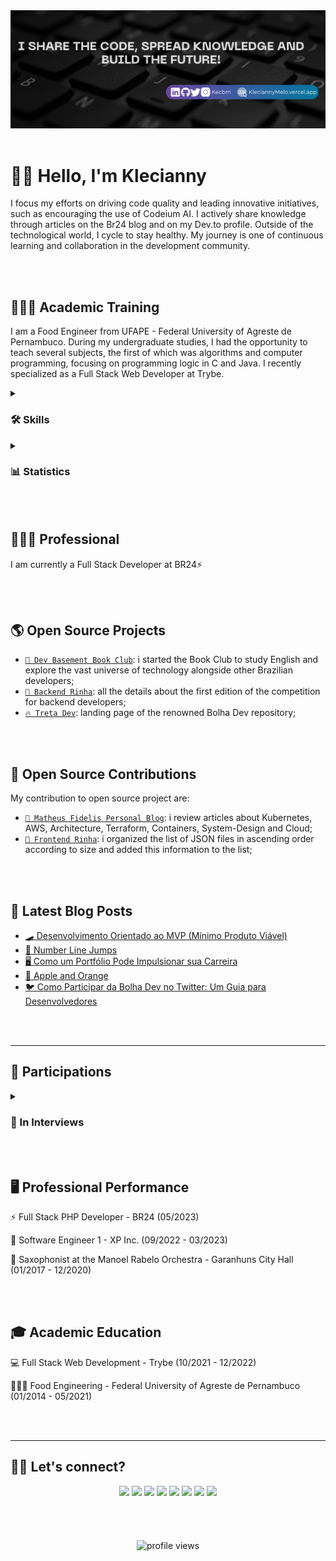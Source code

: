 <img title="My social networks" alt="My social networks" src="./assets/Couver-2024.png" />

<br>
<br>

# 👋🏽 Hello, I'm Klecianny

I focus my efforts on driving code quality and leading innovative initiatives, such as encouraging the use of Codeium AI. I actively share knowledge through articles on the Br24 blog and on my Dev.to profile. Outside of the technological world, I cycle to stay healthy. My journey is one of continuous learning and collaboration in the development community.

<br>
<br>

## 👩🏽‍🎓 Academic Training

I am a Food Engineer from UFAPE - Federal University of Agreste de Pernambuco. During my undergraduate studies, I had the opportunity to teach several subjects, the first of which was algorithms and computer programming, focusing on programming logic in C and Java. I recently specialized as a Full Stack Web Developer at Trybe.

<details>
  <summary><h3>🛠 Skills</h3></summary>
<p>
<div>
<h4>Languages</h4>
<img title="C" alt="C" height="40" width="40" src="https://raw.githubusercontent.com/jmnote/z-icons/master/svg/c.svg" />
<img title="Java" alt="Java" height="40" width="40" src="https://cdn.jsdelivr.net/gh/devicons/devicon/icons/java/java-original.svg" />
<img title="JavaScript" alt="JavaScript" height="40" width="40" src="https://raw.githubusercontent.com/devicons/devicon/master/icons/javascript/javascript-plain.svg" />
<img title="TypeScript" alt="TypeScript" height="40" width="40" src="https://raw.githubusercontent.com/devicons/devicon/master/icons/typescript/typescript-original.svg" />
<img title="Python" alt="Python" height="40" width="40" src="https://cdn.jsdelivr.net/gh/devicons/devicon/icons/python/python-original.svg" />
<img title="C Sharp" alt="C Sharp" width="40" height="40" src="https://raw.githubusercontent.com/devicons/devicon/master/icons/csharp/csharp-original.svg" />
<img title="PHP" alt="PHP" height="40" width="40" src="https://cdn.jsdelivr.net/gh/devicons/devicon/icons/php/php-original.svg" />
  
<br>

<h4>Frontend Tools</h4>
<img title="HTML" alt="HTML" height="40" width="40" src="https://raw.githubusercontent.com/devicons/devicon/master/icons/html5/html5-original.svg" />
<img title="React" alt="React" height="40" width="40" src="https://raw.githubusercontent.com/devicons/devicon/master/icons/react/react-original.svg" />
<img title="Redux" alt="Redux" height="40" width="40" src="https://raw.githubusercontent.com/devicons/devicon/master/icons/redux/redux-original.svg" />
<img title="CSS" alt="CSS" height="40" width="40" src="https://raw.githubusercontent.com/devicons/devicon/master/icons/css3/css3-original.svg" />
<img title="React Testing Library" alt="React Testing Library" width="40" height="40" src="https://testing-library.com/img/logo-large.png" />
<img title="Bootstrap" alt="Bootstrap" width="40" height="40" src="https://cdn.jsdelivr.net/gh/devicons/devicon/icons/bootstrap/bootstrap-original.svg" />
<img title="Styled Components" alt="Styled Components" height="40" width="40" src="https://avatars.githubusercontent.com/u/20658825?s=200&v=4" />
<img title="Tailwindcss" alt="Tailwindcss" height="40" width="40" src="https://cdn.jsdelivr.net/gh/devicons/devicon@latest/icons/tailwindcss/tailwindcss-original.svg" />
<img title="Figma" alt="Figma" height="40" width="40" src="https://cdn.jsdelivr.net/gh/devicons/devicon/icons/figma/figma-original.svg" />

<br>
  
<h4>Backend Tools</h4>
<img title="Node.JS" alt="Node.JS" height="40" width="40" src="https://cdn.jsdelivr.net/gh/devicons/devicon/icons/nodejs/nodejs-original.svg" />
<img title="Nest.JS" alt="Nest.JS" height="40" width="40" src="https://cdn.jsdelivr.net/gh/devicons/devicon@latest/icons/nestjs/nestjs-original.svg" />
<img title="Laravel" alt="Laravel" height="40" width="40" src="https://cdn.jsdelivr.net/gh/devicons/devicon@latest/icons/laravel/laravel-original.svg" />
<img title="MySQL" alt="MySQL" height="40" width="40" src="https://cdn.jsdelivr.net/gh/devicons/devicon/icons/mysql/mysql-original.svg" />
<img title="MongoDB" alt="MongoDB" height="40" width="40" src="https://cdn.jsdelivr.net/gh/devicons/devicon/icons/mongodb/mongodb-original.svg" />
<img title="PostgreSQL" alt="PostgreSQL" height="40" width="40" src="https://cdn.jsdelivr.net/gh/devicons/devicon/icons/postgresql/postgresql-original.svg" />
<img title="Sequelize" alt="Sequelize" height="40" width="40" src="https://cdn.jsdelivr.net/gh/devicons/devicon/icons/sequelize/sequelize-original.svg" />
<img title="Prisma" alt="Prisma" height="40" width="40" src="https://cdn.jsdelivr.net/gh/devicons/devicon@latest/icons/prisma/prisma-original.svg" />
<img title="Supabase" alt="Supabase" height="40" width="40" src="https://cdn.jsdelivr.net/gh/devicons/devicon@latest/icons/supabase/supabase-original.svg" />       
<img title="Express" alt="Express" height="40" width="40" src="https://cdn.jsdelivr.net/gh/devicons/devicon/icons/express/express-original.svg" />
<img title="Jest" alt="Jest" height="40" width="40" src="https://raw.githubusercontent.com/devicons/devicon/master/icons/jest/jest-plain.svg" />
<img title="Mocha" alt="Mocha" height="40" width="40" src="https://cdn.jsdelivr.net/gh/devicons/devicon/icons/mocha/mocha-plain.svg" />
<img title="Pytest" alt="Pytest" height="40" width="40" src="https://cdn.jsdelivr.net/gh/devicons/devicon/icons/pytest/pytest-original.svg" />
<img title="Swagger" alt="Swagger" height="40" width="40" src="https://cdn.jsdelivr.net/gh/devicons/devicon@latest/icons/swagger/swagger-original.svg" />

<br>

<h4>Utility Tools</h4>
<img title="Linux" alt="Linux" width="40" height="40" src="https://raw.githubusercontent.com/devicons/devicon/master/icons/linux/linux-original.svg" />
<img title="Debian" alt="Debian" width="40" height="40" src="https://cdn.jsdelivr.net/gh/devicons/devicon/icons/debian/debian-original.svg" />
<img title="Terminal" alt="Terminal" height="40" width="40" src="https://cdn.svgporn.com/logos/terminal.svg" />
<img title="Git" alt="Git" height="40" width="40" src="https://cdn.jsdelivr.net/gh/devicons/devicon/icons/git/git-original.svg" />
<img title="GitHub" alt="GitHub" height="40" width="40" src="https://cdn.jsdelivr.net/gh/devicons/devicon/icons/github/github-original.svg" />
<img title="NPM" alt="NPM" height="40" width="40" src="https://cdn.jsdelivr.net/gh/devicons/devicon/icons/npm/npm-original-wordmark.svg" />
<img title="Eslint" alt="Eslint" height="40" width="40" src="https://cdn.jsdelivr.net/gh/devicons/devicon/icons/eslint/eslint-original.svg" />
<img title="Docker" alt="Docker" height="40" width="40" src="https://raw.githubusercontent.com/devicons/devicon/master/icons/docker/docker-original.svg" />
<img title="Vscode" alt="Vscode" height="40" width="40" src="https://cdn.jsdelivr.net/gh/devicons/devicon/icons/vscode/vscode-original.svg" />
<img title="Vercel" alt="Vercel" height="40" width="40" src="https://www.svgrepo.com/show/327408/logo-vercel.svg" />
<img title="Heroku" alt="Heroku" height="40" width="40" src="https://cdn.jsdelivr.net/gh/devicons/devicon/icons/heroku/heroku-plain.svg" />
<img title="AWS" alt="AWS" height="40" width="40" src="https://img.icons8.com/color/48/amazon-web-services.png" alt="amazon-web-services"/>
<img title="Markdown" alt="Markdown" height="40" width="40" src="https://cdn.jsdelivr.net/gh/devicons/devicon/icons/markdown/markdown-original.svg" />
<img title="Trello" alt="Trello" height="40" width="40" src="https://cdn.jsdelivr.net/gh/devicons/devicon/icons/trello/trello-plain.svg" />
<img title="Notion" alt="Notion" height="40" width="40" src="https://img.icons8.com/glyph-neue/64/notion.png"/>

</div>
</p>
</details>

<details>
<summary><h3>📊 Statistics</h3></summary>

<img src="https://github-profile-summary-cards.vercel.app/api/cards/profile-details?username=Kecbm&theme=radical" width="100%" /><img src="https://github-readme-stats.vercel.app/api/top-langs?locale=pt-br&hide_title=false&layout=compact&card_width=320&langs_count=30&theme=radical&hide_border=true&username=kecbm" width="100%" alt="languages graph"  />
<img src="https://github-readme-stats.vercel.app/api?username=Kecbm&theme=radical&hide_border=true" width="100%" />

</details>

<br>
<br>

## 👩🏽‍💻 Professional

I am currently a Full Stack Developer at BR24⚡

<br>
<br>

## 🌎 Open Source Projects

- [`💜 Dev Basement Book Club`](https://github.com/basementdevs/basement-book-club): i started the Book Club to study English and explore the vast universe of technology alongside other Brazilian developers;
- [`🐓 Backend Rinha`](https://rinhadebackend.vercel.app/): all the details about the first edition of the competition for backend developers;
- [`🔥 Treta Dev`](https://tretadev.vercel.app/): landing page of the renowned Bolha Dev repository;

<br>
<br>

## 📑 Open Source Contributions

My contribution to open source project are:

- [`🦕 Matheus Fidelis Personal Blog`](https://github.com/msfidelis/personal-blog): i review articles about Kubernetes, AWS, Architecture, Terraform, Containers, System-Design and Cloud;
- [`🐧 Frontend Rinha`](https://github.com/codante-io/rinha-frontend/commit/d9a8b8345d34d76b933bdd73b882cba36aca0cb3): i organized the list of JSON files in ascending order according to size and added this information to the list;

<br>
<br>

## 📖 Latest Blog Posts

<ul>
<li><a href="https://dev.to/kecbm/desenvolvimento-orientado-ao-mvp-minimo-produto-viavel-km4" target="_blank">🛹 Desenvolvimento Orientado ao MVP (Mínimo Produto Viável)</a></li>
<li><a href="https://dev.to/kecbm/number-line-jumps-1ig" target="_blank">🦘 Number Line Jumps</a></li>
<li><a href="https://dev.to/kecbm/como-um-portfolio-pode-impulsionar-sua-carreira-5dk6" target="_blank">🖥️ Como um Portfólio Pode Impulsionar sua Carreira</a></li>
<li><a href="https://dev.to/kecbm/apple-and-orange-2g82" target="_blank">🍎 Apple and Orange</a></li>
<li><a href="https://dev.to/kecbm/como-participar-da-bolha-dev-no-twitter-um-guia-para-desenvolvedores-11ol" target="_blank">🐦 Como Participar da Bolha Dev no Twitter: Um Guia para Desenvolvedores</a></li>
</ul>

<br>
<br>

----

## 🤠 Participations

<details>
<summary><h3>🎥 In Interviews</h3></summary>

💜 <a href="https://www.instagram.com/reel/C1UtOU5LvUY/?utm_source=ig_web_copy_link&igsh=MzRlODBiNWFlZA%3D%3D" target="_blank">Como a UX para Minas Pretas fez diferença na minha vida em 2023</a>

😎 <a href="https://g1.globo.com/tecnologia/noticia/2023/05/10/ja-incentivo-meus-filhos-comeco-pode-ser-frustrante-profissionais-contam-como-e-trabalhar-com-programacao.ghtml" target="_blank">Profissionais contam como é trabalhar com programação - Globo</a>
  
🤖 <a href="https://www.youtube.com/watch?v=Tonfpy4eQFY&list=PLw0GGb7tHTHv3gdy39NrOrLh7TrnqjUrL" target="_blank">Série Muito além do código - XP Inc.</a>
  
</details>

<br>
<br>

## 🖥 Professional Performance

⚡ Full Stack PHP Developer - BR24 (05/2023)

🏦 Software Engineer 1 - XP Inc. (09/2022 - 03/2023)

🎷 Saxophonist at the Manoel Rabelo Orchestra - Garanhuns City Hall (01/2017 - 12/2020)

<br>
<br>

## 🎓 Academic Education

💻 Full Stack Web Development - Trybe (10/2021 - 12/2022)

👩🏽‍🔬 Food Engineering - Federal University of Agreste de Pernambuco (01/2014 - 05/2021)

<br>
<br>

----

## 🤝🏾 Let's connect?

<div align="center" style="display: inline_block">
<a href="https://kleciannymelo.vercel.app/" target="_blank"><img src="https://img.shields.io/badge/-Portfólio-06D6A0?style=for-the-badge" target="_blank"></a>
<a href="https://www.linkedin.com/in/kecbm/" target="_blank"><img src="https://img.shields.io/badge/-LinkedIn-%230077B5?style=for-the-badge&logo=linkedin&logoColor=white" target="_blank"></a> 
<a href="https://www.figma.com/@kecbm" target="_blank"><img src="https://img.shields.io/badge/Figma-F24E1E?style=for-the-badge&logo=figma&logoColor=white" target="_blank"></a>
<a href="https://twitter.com/Kecbm" target="_blank"><img src="https://img.shields.io/badge/Twitter-1DA1F2?style=for-the-badge&logo=twitter&logoColor=white" target="_blank"></a>
<a href="https://dev.to/kecbm" target="_blank"><img src="https://img.shields.io/static/v1?message=dev.to&logo=dev.to&label=&color=0A0A0A&logoColor=white&labelColor=&style=for-the-badge" /></a>
<a href="https://www.instagram.com/kecbm/" target="_blank"><img src="https://img.shields.io/badge/-Instagram-%23E4405F?style=for-the-badge&logo=instagram&logoColor=white" target="_blank"></a>
<a href="mailto:kleciannymelo@gmail.com"><img src="https://img.shields.io/badge/Gmail-C00021?style=for-the-badge&logo=gmail&logoColor=white" target="_blank"></a>
<a href="https://www.strava.com/athletes/kecbm"><img src="https://img.shields.io/badge/Strava-FC4C02?style=for-the-badge&logo=strava&logoColor=white" target="_blank" /></a>
</div>

<br>
<br>
<br>
<br>

<div align="center">
  <img src="https://komarev.com/ghpvc/?username=Kecbm" alt="profile views" />
</div>
